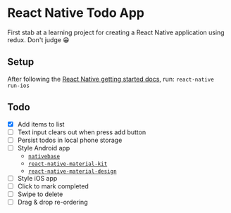 # React Native Todo App
First stab at a learning project for creating a React Native application using redux. Don't judge :grin:

## Setup
After following the [React Native getting started docs](http://facebook.github.io/react-native/docs/getting-started.html), run: `react-native run-ios`

## Todo
 * [x] Add items to list
 * [ ] Text input clears out when press add button
 * [ ] Persist todos in local phone storage
 * [ ] Style Android app
    * [`nativebase`](http://nativebase.io)
    * [`react-native-material-kit`](https://github.com/xinthink/react-native-material-kit)
    * [`react-native-material-design`](https://github.com/react-native-material-design/react-native-material-design)
 * [ ] Style iOS app
 * [ ] Click to mark completed
 * [ ] Swipe to delete
 * [ ] Drag & drop re-ordering
